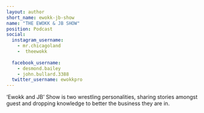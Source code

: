 ```yaml
---
layout: author
short_name: ewokk-jb-show
name: "THE EWOKK & JB SHOW"
position: Podcast
social:
  instagram_username:
    - mr.chicagoland
    -  theewokk
  
  facebook_username: 
    - desmond.bailey
    - john.bullard.3388
  twitter_username: ewokkpro
---
```

‘Ewokk and JB’ Show is two wrestling personalities, sharing stories amongst guest and dropping knowledge to better the business they are in.
